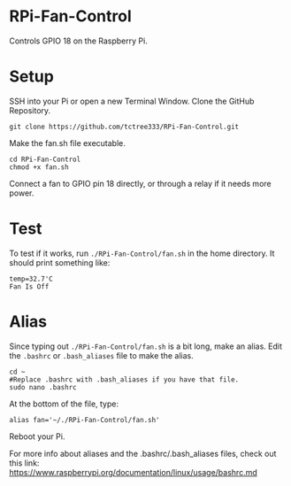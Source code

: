 # RPi-Fan-Control
Controls GPIO 18 on the Raspberry Pi.

# Setup
SSH into your Pi or open a new Terminal Window.
Clone the GitHub Repository.
```
git clone https://github.com/tctree333/RPi-Fan-Control.git
```
Make the fan.sh file executable.
```
cd RPi-Fan-Control
chmod +x fan.sh
```
Connect a fan to GPIO pin 18 directly, or through a relay if it needs more power. 

# Test
To test if it works, run `./RPi-Fan-Control/fan.sh` in the home directory.
It should print something like:
```
temp=32.7'C
Fan Is Off
```

# Alias
Since typing out `./RPi-Fan-Control/fan.sh` is a bit long, make an alias.
Edit the `.bashrc` or `.bash_aliases` file to make the alias.
```
cd ~
#Replace .bashrc with .bash_aliases if you have that file.
sudo nano .bashrc
```
At the bottom of the file, type:
```
alias fan='~/./RPi-Fan-Control/fan.sh'
```
Reboot your Pi.

For more info about aliases and the .bashrc/.bash_aliases files, check out this link:
https://www.raspberrypi.org/documentation/linux/usage/bashrc.md
